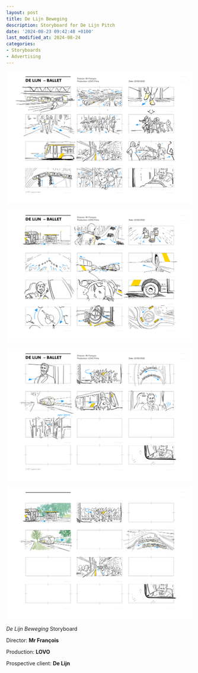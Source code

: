 ```yaml
---
layout: post
title: De Lijn Beweging
description: Storyboard for De Lijn Pitch 
date: '2024-08-23 09:42:48 +0100'
last_modified_at: 2024-08-24
categories:
- Storyboards
- Advertising
---
```


![Storyboard De Lijn Beweging TVC, page 1](/images/De_Lijn_De_Beweging_Mr_Francois_Page_01.png)

![Storyboard De Lijn Beweging TVC, page 2](/images/De_Lijn_De_Beweging_Mr_Francois_Page_02.png)

![Storyboard De Lijn Beweging TVC, page 3](/images/De_Lijn_De_Beweging_Mr_Francois_Page_03.png)

![Storyboard De Lijn Beweging TVC, changes](/images/De_Lijn_De_Beweging_Mr_Francois_Changes.png)


*De Lijn Beweging* Storyboard 

Director: **Mr François**

Production: **LOVO**

Prospective client: **De Lijn**